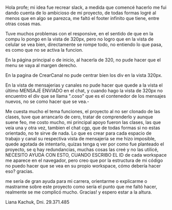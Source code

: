 Hola profe; mi idea fue recrear slack, a medida que comencé hacerlo me fui dando cuenta de lo ambicioso
de mi proyecto, de todas formas logré al menos que en algo se parezca, me faltó el footer infinito que tiene,
entre otras cosas mas.

Tuve muchos problemas con el responsive, en el sentido de que en la compu lo pongo en la vista de 320px,
pero no logro que en la vista de celular se vea bien, directamente se rompe todo, no entiendo lo que pasa,
es como que no se activa la funcion.

En la página principal o de inicio, al hacerla de 320, no pude hacer que el menu se vaya al margen derecho.

En la pagina de CrearCanal no pude centrar bien los div en la vista 320px.

En la vista de mensajerias y canales no pude hacer que quede a la vista el último MENSAJE ENVIADO en el chat,
 y cuando hago la vista de 320px no encuentro el div que se llama ".coso"  que es el contenedor de los mensajes nuevos,
 no se como hacer que se vea.-

Me cuesta mucho el tema funciones, el proyecto al no ser clonado de las clases, tuve que arrancarlo de cero, tratar de comprenderlo y aunque suene feo, me costo mucho, mi principal apoyo fueron las clases, las que veía una y otra vez, tambien el chat cgp, que de todas formas si no estas orientado, no te sirve de nada. Lo que es crear para cada espacio de trabajo y canal su respectiva vista de  mensajeria se me hizo imposible, quede agotada de intentarlo, quizas tenga q ver
por como fue planteado el proyecto, se q hay redundancias, muchas cosas las creé y no las utilicé, NECESITO AYUDA CON
ESTO, CUANDO ESCRIBO EL ID de cada workspace me aparece en el navegador, pero creo que por la estructura de mi
código no puedo hacer que se vea en su propio workspace, cómo debería hacer eso? gracias.

me sería de gran ayuda para mi carrera, orientarme o explicarme o mastrarme sobre este proyecto como sería
el punto que me faltó hacer, realmente se me complicó mucho. Gracias!  y espero estar a la altura.

Liana Kachuk, Dni. 29.371.485